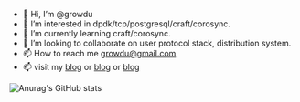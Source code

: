 - 👋 Hi, I’m @growdu
- 👀 I’m interested in dpdk/tcp/postgresql/craft/corosync.
- 🌱 I’m currently learning craft/corosync.
- 💞️ I’m looking to collaborate on user protocol stack, distribution system.
- 📫 How to reach me growdu@gmail.com
- 📫 visit my [blog](https://growdu.online/growdu.io/) or [blog](https://growdu.online) or [blog](https://growdu.gitee.io/dblog/)

![Anurag's GitHub stats](https://github-readme-stats.vercel.app/api?username=growdu&show_icons=true&theme=radical)

<!---
growdu/growdu is a ✨ special ✨ repository because its `README.md` (this file) appears on your GitHub profile.
You can click the Preview link to take a look at your changes.
--->
